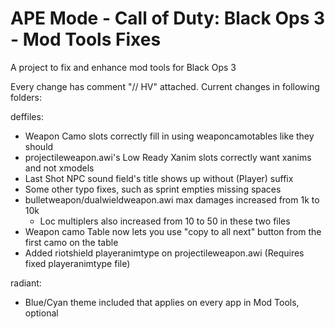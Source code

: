 # APE Mode - Call of Duty: Black Ops 3 - Mod Tools Fixes
A project to fix and enhance mod tools for Black Ops 3

Every change has comment "// HV" attached. Current changes in following folders:

deffiles:
- Weapon Camo slots correctly fill in using weaponcamotables like they should
- projectileweapon.awi's Low Ready Xanim slots correctly want xanims and not xmodels
- Last Shot NPC sound field's title shows up without (Player) suffix
- Some other typo fixes, such as sprint empties missing spaces
- bulletweapon/dualwieldweapon.awi max damages increased from 1k to 10k
	- Loc multiplers also increased from 10 to 50 in these two files
- Weapon camo Table now lets you use "copy to all next" button from the first camo on the table
- Added riotshield playeranimtype on projectileweapon.awi (Requires fixed playeranimtype file)

radiant:
- Blue/Cyan theme included that applies on every app in Mod Tools, optional
